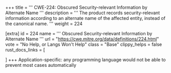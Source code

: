 +++
title = '''
CWE-224: Obscured Security-relevant Information by Alternate Name
'''
description	= '''
The product records security-relevant information according to an alternate name of the affected entity, instead of the canonical name.
'''
weight = 224

[extra]
id = 224
name = '''
Obscured Security-relevant Information by Alternate Name
'''
url = "https://cwe.mitre.org/data/definitions/224.html"
vote = "No Help, or Langs Won't Help"
class = "Base"
clippy_helps = false
rust_docs_links = [
	
]
+++
Application-specific: any programming language would not be able to prevent most cases automatically